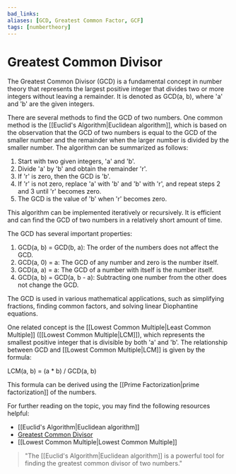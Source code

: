 ```yaml
---
bad_links: 
aliases: [GCD, Greatest Common Factor, GCF]
tags: [numbertheory]
---
```

# Greatest Common Divisor

The Greatest Common Divisor (GCD) is a fundamental concept in number theory that represents the largest positive integer that divides two or more integers without leaving a remainder. It is denoted as GCD(a, b), where 'a' and 'b' are the given integers.

There are several methods to find the GCD of two numbers. One common method is the [[Euclid's Algorithm|Euclidean algorithm]], which is based on the observation that the GCD of two numbers is equal to the GCD of the smaller number and the remainder when the larger number is divided by the smaller number. The algorithm can be summarized as follows:

1. Start with two given integers, 'a' and 'b'.
2. Divide 'a' by 'b' and obtain the remainder 'r'.
3. If 'r' is zero, then the GCD is 'b'.
4. If 'r' is not zero, replace 'a' with 'b' and 'b' with 'r', and repeat steps 2 and 3 until 'r' becomes zero.
5. The GCD is the value of 'b' when 'r' becomes zero.

This algorithm can be implemented iteratively or recursively. It is efficient and can find the GCD of two numbers in a relatively short amount of time.

The GCD has several important properties:

1. GCD(a, b) = GCD(b, a): The order of the numbers does not affect the GCD.
2. GCD(a, 0) = a: The GCD of any number and zero is the number itself.
3. GCD(a, a) = a: The GCD of a number with itself is the number itself.
4. GCD(a, b) = GCD(a, b - a): Subtracting one number from the other does not change the GCD.

The GCD is used in various mathematical applications, such as simplifying fractions, finding common factors, and solving linear Diophantine equations.

One related concept is the [[Lowest Common Multiple|Least Common Multiple]] ([[Lowest Common Multiple|LCM]]), which represents the smallest positive integer that is divisible by both 'a' and 'b'. The relationship between GCD and [[Lowest Common Multiple|LCM]] is given by the formula:

LCM(a, b) = (a * b) / GCD(a, b)

This formula can be derived using the [[Prime Factorization|prime factorization]] of the numbers.

For further reading on the topic, you may find the following resources helpful:

- [[Euclid's Algorithm|Euclidean algorithm]]
- [Greatest Common Divisor](https://en.wikipedia.org/wiki/Greatest_common_divisor)
- [[Lowest Common Multiple|Lowest Common Multiple]]

> "The [[Euclid's Algorithm|Euclidean algorithm]] is a powerful tool for finding the greatest common divisor of two numbers."
